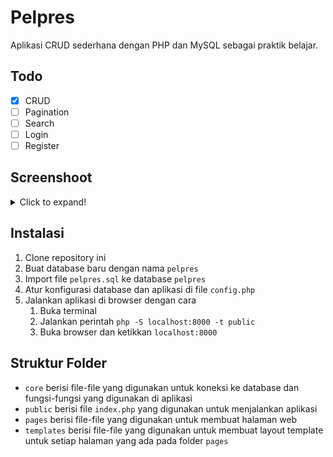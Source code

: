 # Pelpres

Aplikasi CRUD sederhana dengan PHP dan MySQL sebagai praktik belajar.

## Todo

- [x] CRUD
- [ ] Pagination
- [ ] Search
- [ ] Login
- [ ] Register
## Screenshoot

<details>
<summary>Click to expand!</summary>

![Demo 1](/screenshots/demo-1.png)
</details>

## Instalasi

1. Clone repository ini
2. Buat database baru dengan nama `pelpres`
3. Import file `pelpres.sql` ke database `pelpres`
4. Atur konfigurasi database dan aplikasi di file `config.php`
5. Jalankan aplikasi di browser dengan cara
    1. Buka terminal
    2. Jalankan perintah `php -S localhost:8000 -t public`
    3. Buka browser dan ketikkan `localhost:8000`

## Struktur Folder

* `core` berisi file-file yang digunakan untuk koneksi ke database dan fungsi-fungsi yang digunakan di aplikasi
* `public` berisi file `index.php` yang digunakan untuk menjalankan aplikasi
* `pages` berisi file-file yang digunakan untuk membuat halaman web
* `templates` berisi file-file yang digunakan untuk membuat layout template untuk setiap halaman yang ada pada folder `pages`
    